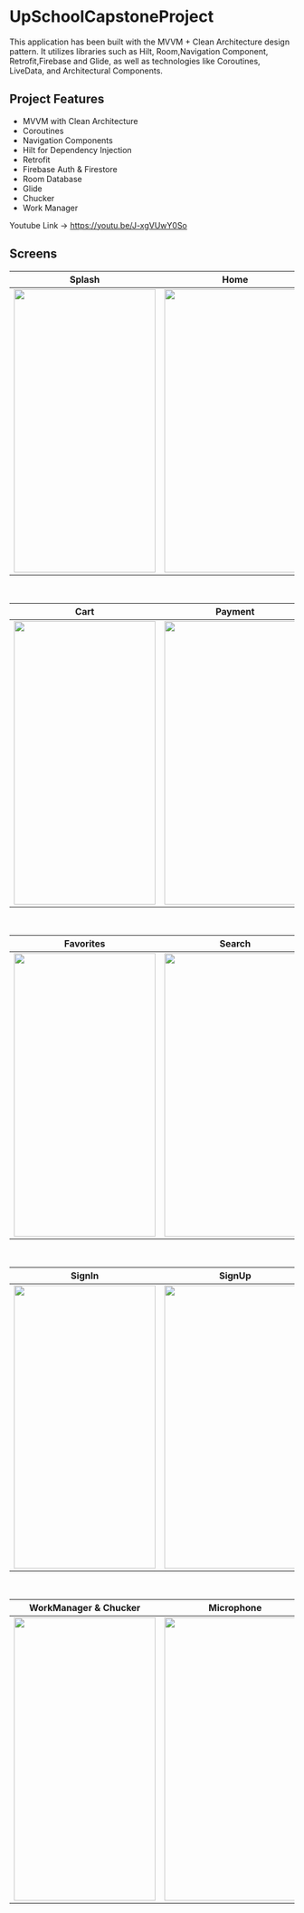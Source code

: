 # UpSchoolCapstoneProject
This application has been built with the MVVM + Clean Architecture design pattern. It utilizes libraries such as Hilt, Room,Navigation Component, Retrofit,Firebase and Glide, as well as technologies like Coroutines,  LiveData, and Architectural Components.

## Project Features
 - MVVM with Clean Architecture
 - Coroutines
 - Navigation Components
 - Hilt for Dependency Injection
 - Retrofit
 - Firebase Auth & Firestore
 - Room Database
 - Glide
 - Chucker
 - Work Manager

Youtube Link -> https://youtu.be/J-xgVUwY0So

## Screens

| Splash | Home | Detail |
| ------ | ---- | ------ |
|<img src="https://github.com/dilarakiraz/UpSchoolCapstoneProject/blob/c163bceb7ff2bc027f9bb766715c66cebc548c95/upschool/Screenshot_20231109_164210_UpSchoolCapstoneProject.jpg" width="250" height="500"/>|<img src="https://github.com/dilarakiraz/UpSchoolCapstoneProject/blob/c163bceb7ff2bc027f9bb766715c66cebc548c95/upschool/Screenshot_20231109_164223_UpSchoolCapstoneProject.jpg" width="250" height="500"/>|<img src="https://github.com/dilarakiraz/UpSchoolCapstoneProject/blob/5c575d976b693cb7bd193dcc7c4d8338812cf03b/upschool/Screenshot_20231110_205631_UpSchoolCapstoneProject.jpg" width="250" height="500"/>|

</br>

| Cart | Payment | Success |
| --- | ------- | ------- |
|<img src="https://github.com/dilarakiraz/UpSchoolCapstoneProject/blob/c163bceb7ff2bc027f9bb766715c66cebc548c95/upschool/Screenshot_20231109_164337_UpSchoolCapstoneProject.jpg" width="250" height="500"/>|<img src="https://github.com/dilarakiraz/UpSchoolCapstoneProject/blob/c163bceb7ff2bc027f9bb766715c66cebc548c95/upschool/Screenshot_20231109_164400_UpSchoolCapstoneProject.jpg" width="250" height="500"/>|<img src="https://github.com/dilarakiraz/UpSchoolCapstoneProject/blob/c163bceb7ff2bc027f9bb766715c66cebc548c95/upschool/Screenshot_20231109_164405_UpSchoolCapstoneProject.jpg" width="250" height="500"/>|

</br>

| Favorites | Search | Profile |
| --------- | ------ | ------- |
|<img src="https://github.com/dilarakiraz/UpSchoolCapstoneProject/blob/c163bceb7ff2bc027f9bb766715c66cebc548c95/upschool/Screenshot_20231109_164255_UpSchoolCapstoneProject.jpg" width="250" height="500"/>|<img src="https://github.com/dilarakiraz/UpSchoolCapstoneProject/blob/c163bceb7ff2bc027f9bb766715c66cebc548c95/upschool/Screenshot_20231109_164400_UpSchoolCapstoneProject.jpg" width="250" height="500"/>|<img src="https://github.com/dilarakiraz/UpSchoolCapstoneProject/blob/c163bceb7ff2bc027f9bb766715c66cebc548c95/upschool/Screenshot_20231109_164414_UpSchoolCapstoneProject.jpg" width="250" height="500"/>|

</br>

| SignIn | SignUp | Forgot Password |
| --- | ------- | ------- |
|<img src="https://github.com/dilarakiraz/UpSchoolCapstoneProject/blob/c163bceb7ff2bc027f9bb766715c66cebc548c95/upschool/Screenshot_20231109_164516_UpSchoolCapstoneProject.jpg" width="250" height="500"/>|<img src="https://github.com/dilarakiraz/UpSchoolCapstoneProject/blob/c163bceb7ff2bc027f9bb766715c66cebc548c95/upschool/Screenshot_20231109_164728_UpSchoolCapstoneProject.jpg" width="250" height="500"/>|<img src="https://github.com/dilarakiraz/UpSchoolCapstoneProject/blob/c163bceb7ff2bc027f9bb766715c66cebc548c95/upschool/Screenshot_20231109_164533_UpSchoolCapstoneProject.jpg" width="250" height="500"/>|

</br>

| WorkManager & Chucker | Microphone | Password Changed |
| --- | ------- | ------- |
|<img src="https://github.com/dilarakiraz/UpSchoolCapstoneProject/blob/c163bceb7ff2bc027f9bb766715c66cebc548c95/upschool/Screenshot_20231109_164156_One%20UI%20Home.jpg" width="250" height="500"/>|<img src="https://github.com/dilarakiraz/UpSchoolCapstoneProject/blob/c163bceb7ff2bc027f9bb766715c66cebc548c95/upschool/Screenshot_20231109_164322_Speech%20Recognition%20and%20Synthesis%20from%20Google.jpg" width="250" height="500"/>|<img src="https://github.com/dilarakiraz/UpSchoolCapstoneProject/blob/c163bceb7ff2bc027f9bb766715c66cebc548c95/upschool/Screenshot_20231109_164605_Chrome.jpg" width="250" height="500"/>|
